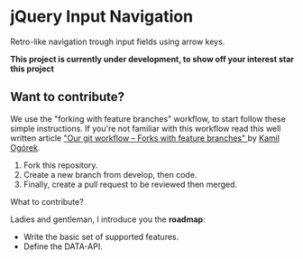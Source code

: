 jQuery Input Navigation
=======================

Retro-like navigation trough input fields using arrow keys.

**This project is currently under development, to show off your interest star this project**

Want to contribute?
-------------------

We use the "forking with feature branches" workflow, to start follow these simple instructions. If you're not familiar with this workflow read this well written article ["Our git workflow – Forks with feature branches" ](http://x-team.com/2013/09/our-git-workflow-forks-with-feature-branches/) by [Kamil Ogórek](https://github.com/kamilogorek).

 1. Fork this repository.
 2. Create a new branch from develop, then code.
 3. Finally, create a pull request to be reviewed then merged.

What to contribute?

Ladies and gentleman, I introduce you the **roadmap**:

 - Write the basic set of supported features.
 - Define the DATA-API.
